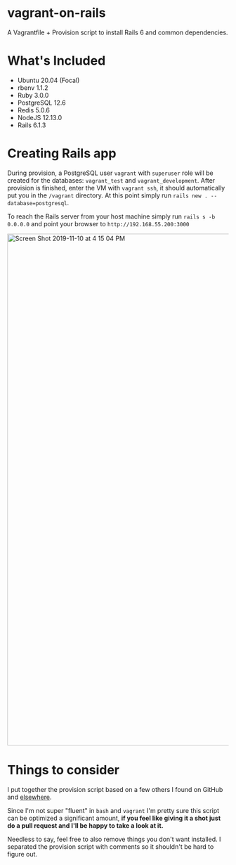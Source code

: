 # vagrant-on-rails
A Vagrantfile + Provision script to install Rails 6 and common dependencies.

# What's Included
- Ubuntu 20.04 (Focal)
- rbenv 1.1.2
- Ruby 3.0.0
- PostgreSQL 12.6
- Redis 5.0.6
- NodeJS 12.13.0
- Rails 6.1.3

# Creating Rails app
During provision, a PostgreSQL user `vagrant` with `superuser` role will be created for the databases: `vagrant_test` and `vagrant_development`.
After provision is finished, enter the VM with `vagrant ssh`, it should automatically put you in the `/vagrant` directory. At this point simply run `rails new . --database=postgresql`.

To reach the Rails server from your host machine simply run `rails s -b 0.0.0.0` and point your browser to `http://192.168.55.200:3000`

<img width="1165" alt="Screen Shot 2019-11-10 at 4 15 04 PM" src="https://user-images.githubusercontent.com/1434675/72579721-caf84080-388e-11ea-9842-ed772be1fc4c.png">

# Things to consider
I put together the provision script based on a few others I found on GitHub and [elsewhere](https://gorails.com/setup/ubuntu/18.04).

Since I'm not super "fluent" in `bash` and `vagrant` I'm pretty sure this script can be optimized a significant amount, **if you feel like giving it a shot just do a pull request and I'll be happy to take a look at it.**

Needless to say, feel free to also remove things you don't want installed. I separated the provision script with comments so it shouldn't be hard to figure out.
